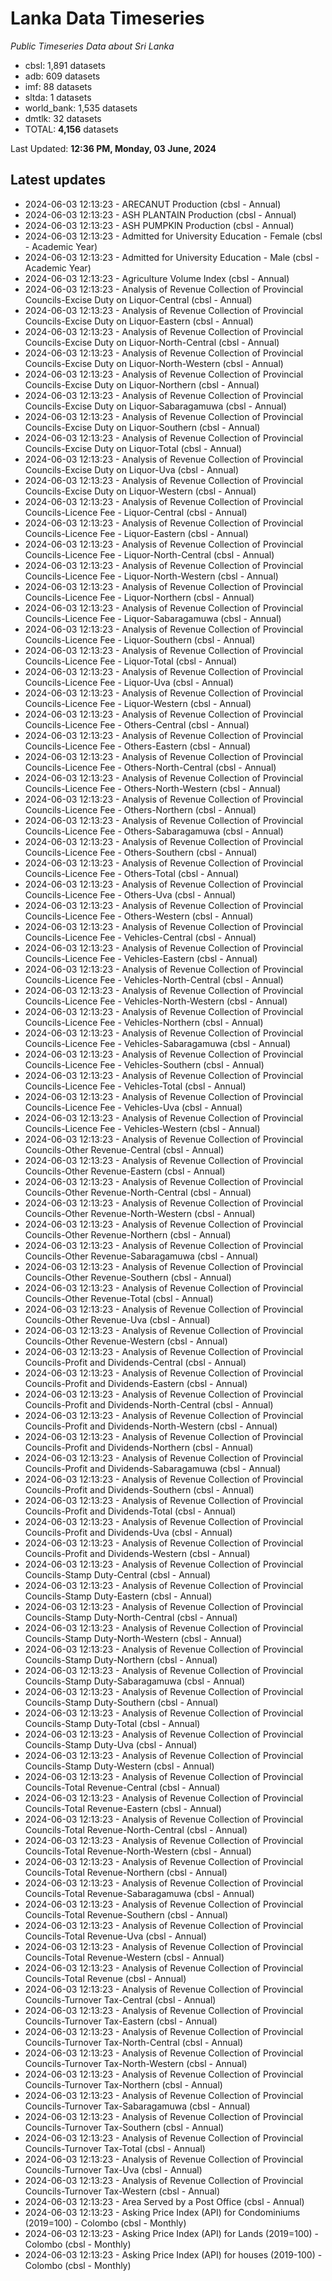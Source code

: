 # Lanka Data Timeseries
*Public Timeseries Data about Sri Lanka*

* cbsl: 1,891 datasets
* adb: 609 datasets
* imf: 88 datasets
* sltda: 1 datasets
* world_bank: 1,535 datasets
* dmtlk: 32 datasets
* TOTAL: **4,156** datasets

Last Updated: **12:36 PM, Monday, 03 June, 2024**

## Latest updates

* 2024-06-03 12:13:23 - ARECANUT Production (cbsl - Annual)
* 2024-06-03 12:13:23 - ASH PLANTAIN Production (cbsl - Annual)
* 2024-06-03 12:13:23 - ASH PUMPKIN Production (cbsl - Annual)
* 2024-06-03 12:13:23 - Admitted for University Education - Female (cbsl - Academic Year)
* 2024-06-03 12:13:23 - Admitted for University Education - Male (cbsl - Academic Year)
* 2024-06-03 12:13:23 - Agriculture Volume Index (cbsl - Annual)
* 2024-06-03 12:13:23 - Analysis of Revenue Collection of Provincial Councils-Excise Duty on Liquor-Central (cbsl - Annual)
* 2024-06-03 12:13:23 - Analysis of Revenue Collection of Provincial Councils-Excise Duty on Liquor-Eastern (cbsl - Annual)
* 2024-06-03 12:13:23 - Analysis of Revenue Collection of Provincial Councils-Excise Duty on Liquor-North-Central (cbsl - Annual)
* 2024-06-03 12:13:23 - Analysis of Revenue Collection of Provincial Councils-Excise Duty on Liquor-North-Western (cbsl - Annual)
* 2024-06-03 12:13:23 - Analysis of Revenue Collection of Provincial Councils-Excise Duty on Liquor-Northern (cbsl - Annual)
* 2024-06-03 12:13:23 - Analysis of Revenue Collection of Provincial Councils-Excise Duty on Liquor-Sabaragamuwa (cbsl - Annual)
* 2024-06-03 12:13:23 - Analysis of Revenue Collection of Provincial Councils-Excise Duty on Liquor-Southern (cbsl - Annual)
* 2024-06-03 12:13:23 - Analysis of Revenue Collection of Provincial Councils-Excise Duty on Liquor-Total (cbsl - Annual)
* 2024-06-03 12:13:23 - Analysis of Revenue Collection of Provincial Councils-Excise Duty on Liquor-Uva (cbsl - Annual)
* 2024-06-03 12:13:23 - Analysis of Revenue Collection of Provincial Councils-Excise Duty on Liquor-Western (cbsl - Annual)
* 2024-06-03 12:13:23 - Analysis of Revenue Collection of Provincial Councils-Licence Fee - Liquor-Central (cbsl - Annual)
* 2024-06-03 12:13:23 - Analysis of Revenue Collection of Provincial Councils-Licence Fee - Liquor-Eastern (cbsl - Annual)
* 2024-06-03 12:13:23 - Analysis of Revenue Collection of Provincial Councils-Licence Fee - Liquor-North-Central (cbsl - Annual)
* 2024-06-03 12:13:23 - Analysis of Revenue Collection of Provincial Councils-Licence Fee - Liquor-North-Western (cbsl - Annual)
* 2024-06-03 12:13:23 - Analysis of Revenue Collection of Provincial Councils-Licence Fee - Liquor-Northern (cbsl - Annual)
* 2024-06-03 12:13:23 - Analysis of Revenue Collection of Provincial Councils-Licence Fee - Liquor-Sabaragamuwa (cbsl - Annual)
* 2024-06-03 12:13:23 - Analysis of Revenue Collection of Provincial Councils-Licence Fee - Liquor-Southern (cbsl - Annual)
* 2024-06-03 12:13:23 - Analysis of Revenue Collection of Provincial Councils-Licence Fee - Liquor-Total (cbsl - Annual)
* 2024-06-03 12:13:23 - Analysis of Revenue Collection of Provincial Councils-Licence Fee - Liquor-Uva (cbsl - Annual)
* 2024-06-03 12:13:23 - Analysis of Revenue Collection of Provincial Councils-Licence Fee - Liquor-Western (cbsl - Annual)
* 2024-06-03 12:13:23 - Analysis of Revenue Collection of Provincial Councils-Licence Fee - Others-Central (cbsl - Annual)
* 2024-06-03 12:13:23 - Analysis of Revenue Collection of Provincial Councils-Licence Fee - Others-Eastern (cbsl - Annual)
* 2024-06-03 12:13:23 - Analysis of Revenue Collection of Provincial Councils-Licence Fee - Others-North-Central (cbsl - Annual)
* 2024-06-03 12:13:23 - Analysis of Revenue Collection of Provincial Councils-Licence Fee - Others-North-Western (cbsl - Annual)
* 2024-06-03 12:13:23 - Analysis of Revenue Collection of Provincial Councils-Licence Fee - Others-Northern (cbsl - Annual)
* 2024-06-03 12:13:23 - Analysis of Revenue Collection of Provincial Councils-Licence Fee - Others-Sabaragamuwa (cbsl - Annual)
* 2024-06-03 12:13:23 - Analysis of Revenue Collection of Provincial Councils-Licence Fee - Others-Southern (cbsl - Annual)
* 2024-06-03 12:13:23 - Analysis of Revenue Collection of Provincial Councils-Licence Fee - Others-Total (cbsl - Annual)
* 2024-06-03 12:13:23 - Analysis of Revenue Collection of Provincial Councils-Licence Fee - Others-Uva (cbsl - Annual)
* 2024-06-03 12:13:23 - Analysis of Revenue Collection of Provincial Councils-Licence Fee - Others-Western (cbsl - Annual)
* 2024-06-03 12:13:23 - Analysis of Revenue Collection of Provincial Councils-Licence Fee - Vehicles-Central (cbsl - Annual)
* 2024-06-03 12:13:23 - Analysis of Revenue Collection of Provincial Councils-Licence Fee - Vehicles-Eastern (cbsl - Annual)
* 2024-06-03 12:13:23 - Analysis of Revenue Collection of Provincial Councils-Licence Fee - Vehicles-North-Central (cbsl - Annual)
* 2024-06-03 12:13:23 - Analysis of Revenue Collection of Provincial Councils-Licence Fee - Vehicles-North-Western (cbsl - Annual)
* 2024-06-03 12:13:23 - Analysis of Revenue Collection of Provincial Councils-Licence Fee - Vehicles-Northern (cbsl - Annual)
* 2024-06-03 12:13:23 - Analysis of Revenue Collection of Provincial Councils-Licence Fee - Vehicles-Sabaragamuwa (cbsl - Annual)
* 2024-06-03 12:13:23 - Analysis of Revenue Collection of Provincial Councils-Licence Fee - Vehicles-Southern (cbsl - Annual)
* 2024-06-03 12:13:23 - Analysis of Revenue Collection of Provincial Councils-Licence Fee - Vehicles-Total (cbsl - Annual)
* 2024-06-03 12:13:23 - Analysis of Revenue Collection of Provincial Councils-Licence Fee - Vehicles-Uva (cbsl - Annual)
* 2024-06-03 12:13:23 - Analysis of Revenue Collection of Provincial Councils-Licence Fee - Vehicles-Western (cbsl - Annual)
* 2024-06-03 12:13:23 - Analysis of Revenue Collection of Provincial Councils-Other Revenue-Central (cbsl - Annual)
* 2024-06-03 12:13:23 - Analysis of Revenue Collection of Provincial Councils-Other Revenue-Eastern (cbsl - Annual)
* 2024-06-03 12:13:23 - Analysis of Revenue Collection of Provincial Councils-Other Revenue-North-Central (cbsl - Annual)
* 2024-06-03 12:13:23 - Analysis of Revenue Collection of Provincial Councils-Other Revenue-North-Western (cbsl - Annual)
* 2024-06-03 12:13:23 - Analysis of Revenue Collection of Provincial Councils-Other Revenue-Northern (cbsl - Annual)
* 2024-06-03 12:13:23 - Analysis of Revenue Collection of Provincial Councils-Other Revenue-Sabaragamuwa (cbsl - Annual)
* 2024-06-03 12:13:23 - Analysis of Revenue Collection of Provincial Councils-Other Revenue-Southern (cbsl - Annual)
* 2024-06-03 12:13:23 - Analysis of Revenue Collection of Provincial Councils-Other Revenue-Total (cbsl - Annual)
* 2024-06-03 12:13:23 - Analysis of Revenue Collection of Provincial Councils-Other Revenue-Uva (cbsl - Annual)
* 2024-06-03 12:13:23 - Analysis of Revenue Collection of Provincial Councils-Other Revenue-Western (cbsl - Annual)
* 2024-06-03 12:13:23 - Analysis of Revenue Collection of Provincial Councils-Profit and Dividends-Central (cbsl - Annual)
* 2024-06-03 12:13:23 - Analysis of Revenue Collection of Provincial Councils-Profit and Dividends-Eastern (cbsl - Annual)
* 2024-06-03 12:13:23 - Analysis of Revenue Collection of Provincial Councils-Profit and Dividends-North-Central (cbsl - Annual)
* 2024-06-03 12:13:23 - Analysis of Revenue Collection of Provincial Councils-Profit and Dividends-North-Western (cbsl - Annual)
* 2024-06-03 12:13:23 - Analysis of Revenue Collection of Provincial Councils-Profit and Dividends-Northern (cbsl - Annual)
* 2024-06-03 12:13:23 - Analysis of Revenue Collection of Provincial Councils-Profit and Dividends-Sabaragamuwa (cbsl - Annual)
* 2024-06-03 12:13:23 - Analysis of Revenue Collection of Provincial Councils-Profit and Dividends-Southern (cbsl - Annual)
* 2024-06-03 12:13:23 - Analysis of Revenue Collection of Provincial Councils-Profit and Dividends-Total (cbsl - Annual)
* 2024-06-03 12:13:23 - Analysis of Revenue Collection of Provincial Councils-Profit and Dividends-Uva (cbsl - Annual)
* 2024-06-03 12:13:23 - Analysis of Revenue Collection of Provincial Councils-Profit and Dividends-Western (cbsl - Annual)
* 2024-06-03 12:13:23 - Analysis of Revenue Collection of Provincial Councils-Stamp Duty-Central (cbsl - Annual)
* 2024-06-03 12:13:23 - Analysis of Revenue Collection of Provincial Councils-Stamp Duty-Eastern (cbsl - Annual)
* 2024-06-03 12:13:23 - Analysis of Revenue Collection of Provincial Councils-Stamp Duty-North-Central (cbsl - Annual)
* 2024-06-03 12:13:23 - Analysis of Revenue Collection of Provincial Councils-Stamp Duty-North-Western (cbsl - Annual)
* 2024-06-03 12:13:23 - Analysis of Revenue Collection of Provincial Councils-Stamp Duty-Northern (cbsl - Annual)
* 2024-06-03 12:13:23 - Analysis of Revenue Collection of Provincial Councils-Stamp Duty-Sabaragamuwa (cbsl - Annual)
* 2024-06-03 12:13:23 - Analysis of Revenue Collection of Provincial Councils-Stamp Duty-Southern (cbsl - Annual)
* 2024-06-03 12:13:23 - Analysis of Revenue Collection of Provincial Councils-Stamp Duty-Total (cbsl - Annual)
* 2024-06-03 12:13:23 - Analysis of Revenue Collection of Provincial Councils-Stamp Duty-Uva (cbsl - Annual)
* 2024-06-03 12:13:23 - Analysis of Revenue Collection of Provincial Councils-Stamp Duty-Western (cbsl - Annual)
* 2024-06-03 12:13:23 - Analysis of Revenue Collection of Provincial Councils-Total Revenue-Central (cbsl - Annual)
* 2024-06-03 12:13:23 - Analysis of Revenue Collection of Provincial Councils-Total Revenue-Eastern (cbsl - Annual)
* 2024-06-03 12:13:23 - Analysis of Revenue Collection of Provincial Councils-Total Revenue-North-Central (cbsl - Annual)
* 2024-06-03 12:13:23 - Analysis of Revenue Collection of Provincial Councils-Total Revenue-North-Western (cbsl - Annual)
* 2024-06-03 12:13:23 - Analysis of Revenue Collection of Provincial Councils-Total Revenue-Northern (cbsl - Annual)
* 2024-06-03 12:13:23 - Analysis of Revenue Collection of Provincial Councils-Total Revenue-Sabaragamuwa (cbsl - Annual)
* 2024-06-03 12:13:23 - Analysis of Revenue Collection of Provincial Councils-Total Revenue-Southern (cbsl - Annual)
* 2024-06-03 12:13:23 - Analysis of Revenue Collection of Provincial Councils-Total Revenue-Uva (cbsl - Annual)
* 2024-06-03 12:13:23 - Analysis of Revenue Collection of Provincial Councils-Total Revenue-Western (cbsl - Annual)
* 2024-06-03 12:13:23 - Analysis of Revenue Collection of Provincial Councils-Total Revenue (cbsl - Annual)
* 2024-06-03 12:13:23 - Analysis of Revenue Collection of Provincial Councils-Turnover Tax-Central (cbsl - Annual)
* 2024-06-03 12:13:23 - Analysis of Revenue Collection of Provincial Councils-Turnover Tax-Eastern (cbsl - Annual)
* 2024-06-03 12:13:23 - Analysis of Revenue Collection of Provincial Councils-Turnover Tax-North-Central (cbsl - Annual)
* 2024-06-03 12:13:23 - Analysis of Revenue Collection of Provincial Councils-Turnover Tax-North-Western (cbsl - Annual)
* 2024-06-03 12:13:23 - Analysis of Revenue Collection of Provincial Councils-Turnover Tax-Northern (cbsl - Annual)
* 2024-06-03 12:13:23 - Analysis of Revenue Collection of Provincial Councils-Turnover Tax-Sabaragamuwa (cbsl - Annual)
* 2024-06-03 12:13:23 - Analysis of Revenue Collection of Provincial Councils-Turnover Tax-Southern (cbsl - Annual)
* 2024-06-03 12:13:23 - Analysis of Revenue Collection of Provincial Councils-Turnover Tax-Total (cbsl - Annual)
* 2024-06-03 12:13:23 - Analysis of Revenue Collection of Provincial Councils-Turnover Tax-Uva (cbsl - Annual)
* 2024-06-03 12:13:23 - Analysis of Revenue Collection of Provincial Councils-Turnover Tax-Western (cbsl - Annual)
* 2024-06-03 12:13:23 - Area Served by a Post Office (cbsl - Annual)
* 2024-06-03 12:13:23 - Asking Price Index (API) for Condominiums (2019=100) - Colombo (cbsl - Monthly)
* 2024-06-03 12:13:23 - Asking Price Index (API) for Lands (2019=100) - Colombo (cbsl - Monthly)
* 2024-06-03 12:13:23 - Asking Price Index (API) for houses (2019-100) - Colombo (cbsl - Monthly)
